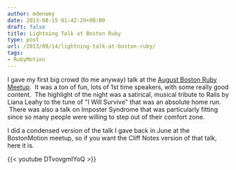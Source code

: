 ```yaml
---
author: mdenomy
date: 2013-08-15 01:42:29+00:00
draft: false
title: Lightning Talk at Boston Ruby
type: post
url: /2013/08/14/lightning-talk-at-boston-ruby/
tags:
- RubyMotion
---
```


I gave my first big crowd (to me anyway) talk at the [August Boston Ruby Meetup](http://bostonrb.org/presentations/month/August-2013).  It was a ton of fun, lots of 1st time speakers, with some really good content.  The highlight of the night was a satirical, musical tribute to Rails by Liana Leahy to the tune of "I Will Survive" that was an absolute home run.  There was also a talk on Imposter Syndrome that was particularly fitting since so many people were willing to step out of their comfort zone.

I did a condensed version of the talk I gave back in June at the BostonMotion meetup, so if you want the Cliff Notes version of that talk, here it is.

{{< youtube DTvovgmIYoQ >}}
